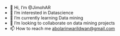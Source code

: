 - 👋 Hi, I’m @JimohAR
- 👀 I’m interested in Datascience
- 🌱 I’m currently learning Data mining
- 💞️ I’m looking to collaborate on data mining projects
- 📫 How to reach me abolarinwarildwan@gmail.com

<!---
JimohAR/JimohAR is a ✨ special ✨ repository because its `README.md` (this file) appears on your GitHub profile.
You can click the Preview link to take a look at your changes.
--->
